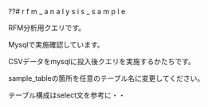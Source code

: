 ??#   r f m _ a n a l y s i s _ s a m p l e RFM分析用クエリです。Mysqlで実施確認しています。CSVデータをmysqlに投入後クエリを実施するかたちです。sample_tableの箇所を任意のテーブル名に変更してください。
テーブル構成はselect文を参考に・・